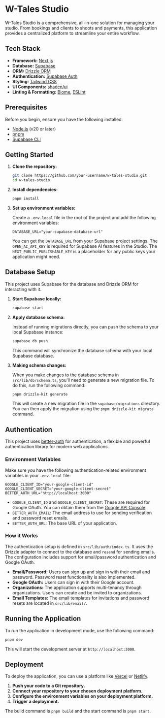 # W-Tales Studio

W-Tales Studio is a comprehensive, all-in-one solution for managing your studio. From bookings and clients to shoots and payments, this application provides a centralized platform to streamline your entire workflow.

## Tech Stack

- **Framework:** [Next.js](https://nextjs.org/)
- **Database:** [Supabase](https://supabase.io/)
- **ORM:** [Drizzle ORM](https://orm.drizzle.team/)
- **Authentication:** [Supabase Auth](https://supabase.io/docs/guides/auth)
- **Styling:** [Tailwind CSS](https://tailwindcss.com/)
- **UI Components:** [shadcn/ui](https://ui.shadcn.com/)
- **Linting & Formatting:** [Biome](https://biomejs.dev/), [ESLint](https://eslint.org/)

## Prerequisites

Before you begin, ensure you have the following installed:

- [Node.js](https://nodejs.org/en/) (v20 or later)
- [pnpm](https://pnpm.io/)
- [Supabase CLI](https://supabase.com/docs/guides/cli)

## Getting Started

1.  **Clone the repository:**

    ```bash
    git clone https://github.com/your-username/w-tales-studio.git
    cd w-tales-studio
    ```

2.  **Install dependencies:**

    ```bash
    pnpm install
    ```

3.  **Set up environment variables:**

    Create a `.env.local` file in the root of the project and add the following environment variables:

    ```env
    DATABASE_URL="your-supabase-database-url"
    ```

    You can get the `DATABASE_URL` from your Supabase project settings. The `OPEN_AI_API_KEY` is required for Supabase AI features in the Studio. The `NEXT_PUBLIC_PUBLISHABLE_KEY` is a placeholder for any public keys your application might need.

## Database Setup

This project uses Supabase for the database and Drizzle ORM for interacting with it.

1.  **Start Supabase locally:**

    ```bash
    supabase start
    ```

2.  **Apply database schema:**

    Instead of running migrations directly, you can push the schema to your local Supabase instance:

    ```bash
    supabase db push
    ```

    This command will synchronize the database schema with your local Supabase database.

3.  **Making schema changes:**

    When you make changes to the database schema in `src/lib/db/schema.ts`, you'll need to generate a new migration file. To do this, run the following command:

    ```bash
    pnpm drizzle-kit generate
    ```

    This will create a new migration file in the `supabase/migrations` directory. You can then apply the migration using the `pnpm drizzle-kit migrate` command.

## Authentication

This project uses [better-auth](https://better-auth.dev/) for authentication, a flexible and powerful authentication library for modern web applications.

### Environment Variables

Make sure you have the following authentication-related environment variables in your `.env.local` file:

```env
GOOGLE_CLIENT_ID="your-google-client-id"
GOOGLE_CLIENT_SECRET="your-google-client-secret"
BETTER_AUTH_URL="http://localhost:3000"
```

- `GOOGLE_CLIENT_ID` and `GOOGLE_CLIENT_SECRET`: These are required for Google OAuth. You can obtain them from the [Google API Console](https://console.developers.google.com/).
- `BETTER_AUTH_EMAIL`: The email address to use for sending verification and password reset emails.
- `BETTER_AUTH_URL`: The base URL of your application.

### How it Works

The authentication setup is defined in `src/lib/auth/index.ts`. It uses the Drizzle adapter to connect to the database and `resend` for sending emails. The configuration includes support for email/password authentication and Google OAuth.

- **Email/Password:** Users can sign up and sign in with their email and password. Password reset functionality is also implemented.
- **Google OAuth:** Users can sign in with their Google account.
- **Organizations:** The application supports multi-tenancy through organizations. Users can create and be invited to organizations.
- **Email Templates:** The email templates for invitations and password resets are located in `src/lib/email/`.


## Running the Application

To run the application in development mode, use the following command:

```bash
pnpm dev
```

This will start the development server at `http://localhost:3000`.

## Deployment

To deploy the application, you can use a platform like [Vercel](https://vercel.com/) or [Netlify](https://www.netlify.com/).

1.  **Push your code to a Git repository.**
2.  **Connect your repository to your chosen deployment platform.**
3.  **Configure the environment variables on your deployment platform.**
4.  **Trigger a deployment.**

The build command is `pnpm build` and the start command is `pnpm start`.